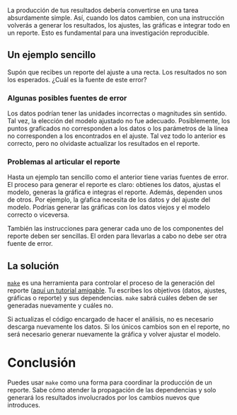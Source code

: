 La producción de tus resultados debería convertirse en una tarea absurdamente simple. Así, cuando los datos
cambien, con una instrucción volverás a generar los resultados, los ajustes, las gráficas e
integrar todo en un reporte. Esto es fundamental para una investigación reproducible.

## Un ejemplo sencillo
Supón que recibes un reporte del ajuste a una recta. Los resultados no son los esperados.
¿Cuál es la fuente de este error?

### Algunas posibles fuentes de error
Los datos podrían tener las unidades incorrectas o magnitudes sin sentido. Tal vez, la elección del
modelo ajustado no fue adecuado. Posiblemente, los puntos graficados no corresponden a los datos o
los parámetros de la línea no corresponden a los encontrados en el ajuste. Tal vez todo lo anterior
es correcto, pero no olvidaste actualizar los resultados en el reporte.

### Problemas al articular el reporte
Hasta un ejemplo tan sencillo como el anterior tiene varias fuentes de error. El proceso para
generar el reporte es claro: obtienes los datos, ajustas el modelo, generas la gráfica e integras el
reporte. Además, dependen unos de otros. Por ejemplo, la gŕafica necesita de los datos y del
ajuste del modelo. Podrías generar las gráficas con los datos viejos y el modelo correcto o
viceversa.

También las instrucciones para generar cada uno de los componentes del reporte deben ser sencillas.
El orden para llevarlas a cabo no debe ser otra fuente de error.

## La solución
[`make`](https://www.gnu.org/software/make/) es una herramienta para controlar el proceso de la generación del reporte ([aquí un tutorial amigable](https://makefiletutorial.com/). Tu escribes los
objetivos (datos, ajustes, gráficas o reporte) y sus dependencias. `make` sabrá cuáles deben de ser
generadas nuevamente y cuáles no.

Si actualizas el código encargado de hacer el análisis, no es necesario descarga nuevamente los
datos. Si los únicos cambios son en el reporte, no será necesario generar nuevamente la gráfica y
volver ajustar el modelo.

# Conclusión
Puedes usar `make` como una forma para coordinar la producción de un reporte. Sabe cómo atender la propagación de
las dependencias y solo generará los resultados involucrados por los cambios nuevos que introduces.
